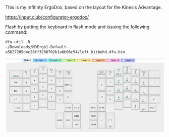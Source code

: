 This is my Infitinty ErgoDox, based on the layout for the Kinesis Advantage.

https://input.club/configurator-ergodox/

Flash by putting the keyboard in flash mode and issuing the following command:
```
dfu-util -D
~/Downloads/MDErgo1-Default-a5627205d4c28ff3286702b1a6b06c54/left_kiibohd.dfu.bin
```
![keymap](keymap.png)
